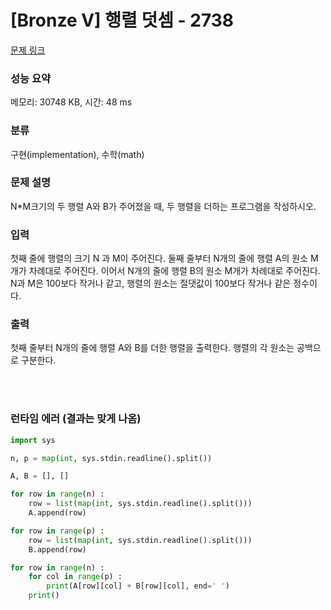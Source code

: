 # [Bronze V] 행렬 덧셈 - 2738 

[문제 링크](https://www.acmicpc.net/problem/2738) 

### 성능 요약

메모리: 30748 KB, 시간: 48 ms

### 분류

구현(implementation), 수학(math)

### 문제 설명

<p>N*M크기의 두 행렬 A와 B가 주어졌을 때, 두 행렬을 더하는 프로그램을 작성하시오.</p>

### 입력 

 <p>첫째 줄에 행렬의 크기 N 과 M이 주어진다. 둘째 줄부터 N개의 줄에 행렬 A의 원소 M개가 차례대로 주어진다. 이어서 N개의 줄에 행렬 B의 원소 M개가 차례대로 주어진다. N과 M은 100보다 작거나 같고, 행렬의 원소는 절댓값이 100보다 작거나 같은 정수이다.</p>

### 출력 

 <p>첫째 줄부터 N개의 줄에 행렬 A와 B를 더한 행렬을 출력한다. 행렬의 각 원소는 공백으로 구분한다.</p>

<br>
<br>

### 런타임 에러 (결과는 맞게 나옴)
```python
import sys

n, p = map(int, sys.stdin.readline().split())

A, B = [], []

for row in range(n) :
    row = list(map(int, sys.stdin.readline().split()))
    A.append(row)

for row in range(p) :
    row = list(map(int, sys.stdin.readline().split()))
    B.append(row)

for row in range(n) :
    for col in range(p) :
        print(A[row][col] + B[row][col], end=' ')
    print()
```
